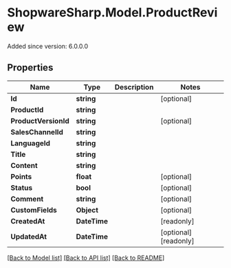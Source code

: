 # ShopwareSharp.Model.ProductReview
Added since version: 6.0.0.0

## Properties

Name | Type | Description | Notes
------------ | ------------- | ------------- | -------------
**Id** | **string** |  | [optional] 
**ProductId** | **string** |  | 
**ProductVersionId** | **string** |  | [optional] 
**SalesChannelId** | **string** |  | 
**LanguageId** | **string** |  | 
**Title** | **string** |  | 
**Content** | **string** |  | 
**Points** | **float** |  | [optional] 
**Status** | **bool** |  | [optional] 
**Comment** | **string** |  | [optional] 
**CustomFields** | **Object** |  | [optional] 
**CreatedAt** | **DateTime** |  | [readonly] 
**UpdatedAt** | **DateTime** |  | [optional] [readonly] 

[[Back to Model list]](../README.md#documentation-for-models) [[Back to API list]](../README.md#documentation-for-api-endpoints) [[Back to README]](../README.md)

